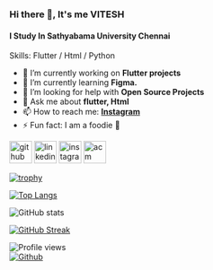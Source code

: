 ### Hi there 👋, It's me VITESH
#### I Study In Sathyabama University Chennai


Skills: Flutter / Html / Python

- 🔭 I’m currently working on **Flutter projects**
- 🌱 I’m currently learning **Figma.**
- 🤝 I’m looking for help with **Open Source Projects**
- 💬 Ask me about **flutter, Html**
- 📫 How to reach me: **[Instagram](https://instagram.com/vitesh9863)**
- ⚡ Fun fact: I am a foodie 🍕



[<img src='https://cdn.jsdelivr.net/npm/simple-icons@3.0.1/icons/github.svg' alt='github' height='40'>](https://github.com/vitesh12)  [<img src='https://cdn.jsdelivr.net/npm/simple-icons@3.0.1/icons/linkedin.svg' alt='linkedin' height='40'>](https://www.linkedin.com/in/https://www.linkedin.com/in/kolla-om-vitesh-92b898200//)  [<img src='https://cdn.jsdelivr.net/npm/simple-icons@3.0.1/icons/instagram.svg' alt='instagram' height='40'>](https://www.instagram.com/https://instagram.com/vitesh9863/)  [<img src='https://cdn.jsdelivr.net/npm/simple-icons@3.0.1/icons/acm.svg' alt='acm' height='40'>](https://www.acm.org/)  

[![trophy](https://github-profile-trophy.vercel.app/?username=vitesh12)](https://github.com/ryo-ma/github-profile-trophy)

[![Top Langs](https://github-readme-stats.vercel.app/api/top-langs/?username=vitesh12)](https://github.com/anuraghazra/github-readme-stats)

![GitHub stats](https://github-readme-stats.vercel.app/api?username=vitesh12&show_icons=true)

[![GitHub Streak](http://github-readme-streak-stats.herokuapp.com?user=vitesh12&theme=highcontrast&hide_border=true&date_format=j%20M%5B%20Y%5D)](https://git.io/streak-stats)

![Profile views](https://gpvc.arturio.dev/vitesh12)  
[![Github](https://img.shields.io/github/followers/vitesh12?label=Follow&style=social)](https://github.com/vitesh12)
